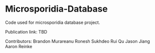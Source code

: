 # Microsporidia-Database

Code used for microsporidia database project.

Publication link: TBD

Contributors:
Brandon Murareanu
Ronesh Sukhdeo
Rui Qu
Jason Jiang
Aaron Reinke
